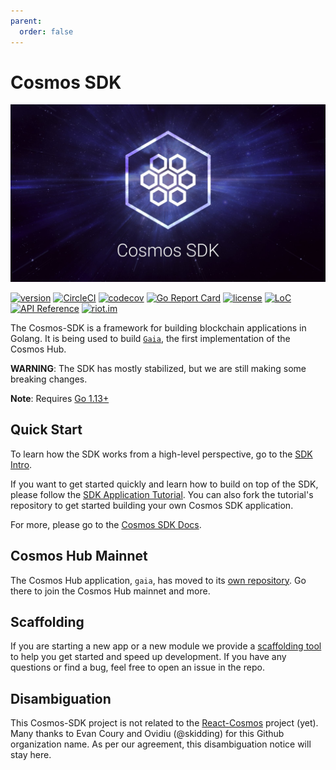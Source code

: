 ```yaml
---
parent:
  order: false
---
```


# Cosmos SDK

![banner](docs/cosmos-sdk-image.jpg)

[![version](https://img.shields.io/github/tag/cosmos/cosmos-sdk.svg)](https://github.com/cosmos/cosmos-sdk/releases/latest)
[![CircleCI](https://circleci.com/gh/cosmos/cosmos-sdk/tree/master.svg?style=shield)](https://circleci.com/gh/cosmos/cosmos-sdk/tree/master)
[![codecov](https://codecov.io/gh/cosmos/cosmos-sdk/branch/master/graph/badge.svg)](https://codecov.io/gh/cosmos/cosmos-sdk)
[![Go Report Card](https://goreportcard.com/badge/github.com/cosmos/cosmos-sdk)](https://goreportcard.com/report/github.com/cosmos/cosmos-sdk)
[![license](https://img.shields.io/github/license/cosmos/cosmos-sdk.svg)](https://github.com/cosmos/cosmos-sdk/blob/master/LICENSE)
[![LoC](https://tokei.rs/b1/github/cosmos/cosmos-sdk)](https://github.com/cosmos/cosmos-sdk)
[![API Reference](https://godoc.org/github.com/cosmos/cosmos-sdk?status.svg)](https://godoc.org/github.com/cosmos/cosmos-sdk)
[![riot.im](https://img.shields.io/badge/riot.im-JOIN%20CHAT-green.svg)](https://riot.im/app/#/room/#cosmos-sdk:matrix.org)

The Cosmos-SDK is a framework for building blockchain applications in Golang.
It is being used to build [`Gaia`](https://github.com/cosmos/gaia), the first implementation of the Cosmos Hub.

**WARNING**: The SDK has mostly stabilized, but we are still making some
breaking changes.

**Note**: Requires [Go 1.13+](https://golang.org/dl/)

## Quick Start

To learn how the SDK works from a high-level perspective, go to the [SDK Intro](./docs/intro/).

If you want to get started quickly and learn how to build on top of the SDK, please follow the [SDK Application Tutorial](https://github.com/cosmos/sdk-application-tutorial). You can also fork the tutorial's repository to get started building your own Cosmos SDK application.

For more, please go to the [Cosmos SDK Docs](./docs/).

## Cosmos Hub Mainnet

The Cosmos Hub application, `gaia`, has moved to its [own repository](https://github.com/cosmos/gaia). Go there to join the Cosmos Hub mainnet and more.

## Scaffolding

If you are starting a new app or a new module we provide a [scaffolding tool](https://github.com/cosmos/scaffold) to help you get started and speed up development. If you have any questions or find a bug, feel free to open an issue in the repo.

## Disambiguation

This Cosmos-SDK project is not related to the [React-Cosmos](https://github.com/react-cosmos/react-cosmos) project (yet). Many thanks to Evan Coury and Ovidiu (@skidding) for this Github organization name. As per our agreement, this disambiguation notice will stay here.
